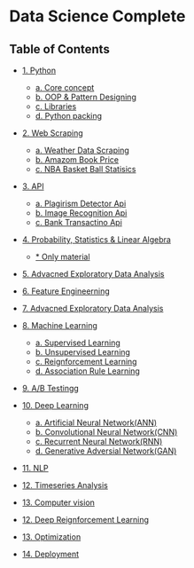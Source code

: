 # Data Science Complete

## Table of Contents
* <a href="#sec1">1. Python</a>
  * <a href="#sec1.1"> a. Core concept </a>
  * <a href="#sec1.1"> b. OOP & Pattern Designing </a>
  * <a href="#sec1.1"> c. Libraries </a>
  * <a href="#sec1.1"> d. Python packing </a>

* <a href="#sec2">2. Web Scraping</a>
  * <a href="#sec2.1"> a. Weather Data Scraping </a>
  * <a href="#sec2.2"> b. Amazom Book Price </a>
  * <a href="#sec2.3"> c. NBA Basket Ball Statisics </a>

* <a href="#sec3">3. API</a>
  * <a href="#sec3.1"> a. Plagirism Detector Api</a>
  * <a href="#sec3.2"> b. Image Recognition Api</a>
  * <a href="#sec3.3"> c. Bank Transactino Api </a>
  
* <a href="#sec4">4. Probability, Statistics & Linear Algebra</a>
  * <a href="#sec4.1"> * Only material </a>
 
* <a href="#sec4">5. Advacned Exploratory Data Analysis</a>

* <a href="#sec4">6. Feature Engineerning</a>

* <a href="#sec4">7. Advacned Exploratory Data Analysis</a>
 
* <a href="#sec4">8. Machine Learning</a>
  * <a href="#sec4.1"> a. Supervised Learning </a>
  * <a href="#sec4.2"> b. Unsupervised Learning </a>
  * <a href="#sec4.3"> c. Reignforcement Learning </a>
  * <a href="#sec4.4"> d. Association Rule Learning</a>

* <a href="#sec4">9. A/B Testingg</a>

* <a href="#sec4">10. Deep Learning</a>
  * <a href="#sec4.1"> a. Artificial Neural Network(ANN)</a>
  * <a href="#sec4.2"> b. Convolutional Neural Network(CNN) </a>
  * <a href="#sec4.3"> c. Recurrent Neural Network(RNN) </a>
  * <a href="#sec4.4"> d. Generative Adversial Network(GAN)</a>
 
* <a href="#sec4">11. NLP</a>

* <a href="#sec4">12. Timeseries Analysis</a>

* <a href="#sec4">13. Computer vision</a>

* <a href="#sec4">12. Deep Reignforcement Learning</a>

* <a href="#sec4">13. Optimization</a>

* <a href="#sec4">14. Deployment</a>
